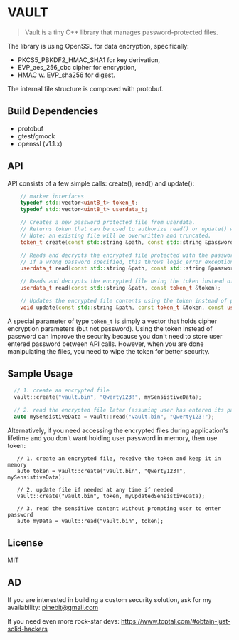 # VAULT

> Vault is a tiny C++ library that manages password-protected files.

The library is using OpenSSL for data encryption, specifically:
- PKCS5_PBKDF2_HMAC_SHA1 for key derivation,
- EVP_aes_256_cbc cipher for encryption,
- HMAC w. EVP_sha256 for digest.

The internal file structure is composed with protobuf.

## Build Dependencies

- protobuf
- gtest/gmock
- openssl (v1.1.x)

## API

API consists of a few simple calls: create(), read() and update():

```cpp
    // marker interfaces
    typedef std::vector<uint8_t> token_t;
    typedef std::vector<uint8_t> userdata_t;

    // Creates a new password protected file from userdata.
    // Returns token that can be used to authorize read() or update() without providing a password.
    // Note: an existing file will be overwritten and truncated.
    token_t create(const std::string &path, const std::string &password, const userdata_t &userdata);

    // Reads and decrypts the encrypted file protected with the password.
    // If a wrong password specified, this throws logic_error exception.
    userdata_t read(const std::string &path, const std::string &password, token_t *token = nullptr);

    // Reads and decrypts the encrypted file using the token instead of password.
    userdata_t read(const std::string &path, const token_t &token);

    // Updates the encrypted file contents using the token instead of password.
    void update(const std::string &path, const token_t &token, const userdata_t &userdata);
```

A special parameter of type `token_t` is simply a vector that holds cipher encryption parameters (but not password).
Using the token instead of password can improve the security because you don't need to store user entered password between API calls.
However, when you are done manipulating the files, you need to wipe the token for better security.

## Sample Usage

```cpp
  // 1. create an encrypted file
  vault::create("vault.bin", "Qwerty123!", mySensistiveData);
  
  // 2. read the encrypted file later (assuming user has entered its password)
  auto mySensistiveData = vault::read("vault.bin", "Qwerty123!");
```

Alternatively, if you need accessing the encrypted files during application's lifetime and you don't want holding user password in memory, then use token:
```
   // 1. create an encrypted file, receive the token and keep it in memory
   auto token = vault::create("vault.bin", "Qwerty123!", mySensistiveData);
   
   // 2. update file if needed at any time if needed
   vault::create("vault.bin", token, myUpdatedSensistiveData);
   
   // 3. read the sensitive content without prompting user to enter password
   auto myData = vault::read("vault.bin", token);
```

## License

MIT

## AD

If you are interested in building a custom security solution, ask for my availability: pinebit@gmail.com

If you need even more rock-star devs: https://www.toptal.com/#obtain-just-solid-hackers

